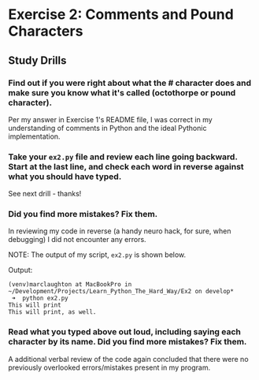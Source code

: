 # Exercise 2: Comments and Pound Characters
## Study Drills
### Find out if you were right about what the # character does and make sure you know what it's called (octothorpe or pound character).
Per my answer in Exercise 1's README file, I was correct in my understanding of comments in Python and the ideal Pythonic implementation.
### Take your ```ex2.py``` file and review each line going backward. Start at the last line, and check each word in reverse against what you should have typed.
See next drill - thanks!
### Did you find more mistakes? Fix them.
In reviewing my code in reverse (a handy neuro hack, for sure, when debugging) I did not encounter any errors.

NOTE: The output of my script, ```ex2.py``` is shown below.

Output:
```
(venv)marclaughton at MacBookPro in ~/Development/Projects/Learn_Python_The_Hard_Way/Ex2 on develop*
 ➜  python ex2.py
This will print
This will print, as well.
```
### Read what you typed above out loud, including saying each character by its name. Did you find more mistakes? Fix them.
A additional verbal review of the code again concluded that there were no previously overlooked errors/mistakes present in my program.
